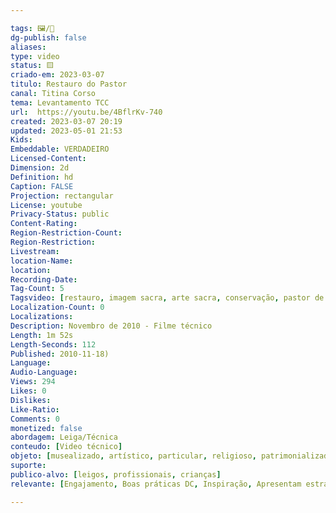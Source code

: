 ```yaml
---

tags: 🖼️/🎥️
dg-publish: false
aliases: 
type: video
status: 🟨️ 
criado-em: 2023-03-07
titulo: Restauro do Pastor
canal: Titina Corso
tema: Levantamento TCC 
url:  https://youtu.be/4BflrKv-740
created: 2023-03-07 20:19
updated: 2023-05-01 21:53
Kids: 
Embeddable: VERDADEIRO
Licensed-Content: 
Dimension: 2d
Definition: hd
Caption: FALSE
Projection: rectangular
License: youtube
Privacy-Status: public
Content-Rating: 
Region-Restriction-Count: 
Region-Restriction: 
Livestream: 
location-Name: 
location: 
Recording-Date: 
Tag-Count: 5
Tagsvideo: [restauro, imagem sacra, arte sacra, conservação, pastor de presépio]
Localization-Count: 0
Localizations: 
Description: Novembro de 2010 - Filme técnico
Length: 1m 52s
Length-Seconds: 112
Published: 2010-11-18)
Language: 
Audio-Language: 
Views: 294
Likes: 0
Dislikes: 
Like-Ratio: 
Comments: 0
monetized: false
abordagem: Leiga/Técnica
conteudo: [Video técnico]
objeto: [musealizado, artístico, particular, religioso, patrimonializado, histórico]
suporte:
publico-alvo: [leigos, profissionais, crianças]
relevante: [Engajamento, Boas práticas DC, Inspiração, Apresentam estratégias de DC, Inovações, cibercultura]

---
```

